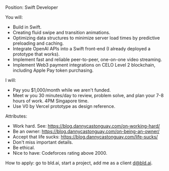 Position: Swift Developer  

You will:
- Build in Swift.
- Creating fluid swipe and transition animations.
- Optimizing data structures to minimize server load times by predictive preloading and caching.
- Integrate OpenAI APIs into a Swift front-end (I already deployed a prototype that works).
- Implement fast and reliable peer-to-peer, one-on-one video streaming.
- Implement Web3 payment integrations on CELO Level 2 blockchain, including Apple Pay token purchasing.

I will:
- Pay you $1,000/month while we aren't funded.
- Meet w you 30 minutes/day to review, problem solve, and plan your 7-8 hours of work. 4PM Singapore time.
- Use V0 by Vercel prototype as design reference.

Attributes:
- Work hard. See: https://blog.dannycastonguay.com/on-working-hard/
- Be an owner: https://blog.dannycastonguay.com/on-being-an-owner/
- Accept that life sucks: https://blog.dannycastonguay.com/life-sucks/
- Don't miss important details.
- Be ethical.
- Nice to have: Codeforces rating above 2000.

How to apply: go to bld.ai, start a project, add me as a client d@bld.ai. 
